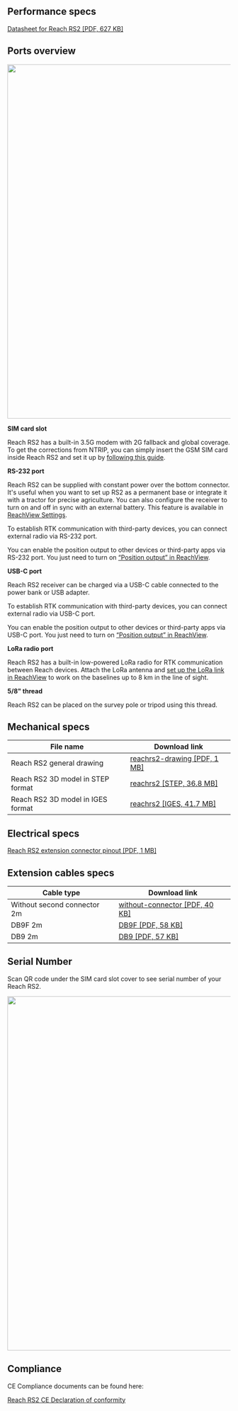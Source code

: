 ## Performance specs

[Datasheet for Reach RS2 [PDF, 627 KB]](http://files.emlid.com/docs/Datasheet%20RS2%20ENG%20web.pdf)

## Ports overview

<p style="text-align:center" ><img src="../img/reachrs2/specs/rs2-ports.jpg" style="width: 800px;" /></p>

**SIM card slot** 

Reach RS2 has a built-in 3.5G modem with 2G fallback and global coverage. To get the corrections from NTRIP, you can simply insert the GSM SIM card inside Reach RS2 and set it up by [following this guide](https://docs.emlid.com/reachrs2/connecting-to-the-internet/#video-guide).

**RS-232 port** 

Reach RS2 can be supplied with constant power over the bottom connector. It's useful when you want to set up RS2 as a permanent base or integrate it with a tractor for precise agriculture. You can also configure the receiver to turn on and off in sync with an external battery. This feature is available in [ReachView Settings](https://docs.emlid.com/reachrs2/common/reachview/settings/#bottom-connector-settings).

To establish RTK communication with third-party devices, you can connect external radio via RS-232 port.

You can enable the position output to other devices or third-party apps via RS-232 port. You just need to turn on [“Position output” in ReachView](https://docs.emlid.com/reachrs2/common/reachview/position-output/#serial).

**USB-C port**

Reach RS2 receiver can be charged via a USB-C cable connected to the power bank or USB adapter.

To establish RTK communication with third-party devices, you can connect external radio via USB-C port.

You can enable the position output to other devices or third-party apps via USB-C port. You just need to turn on [“Position output” in ReachView](https://docs.emlid.com/reachrs2/common/reachview/position-output/#serial).

**LoRa radio port** 

Reach RS2 has a built-in low-powered LoRa radio for RTK communication between Reach devices. Attach the LoRa antenna and [set up the LoRa link in ReachView](https://docs.emlid.com/reachrs2/common/quickstart/base-rover-setup/) to work on the baselines up to 8 km in the line of sight.

**5/8" thread** 

Reach RS2 can be placed on the survey pole or tripod using this thread.

## Mechanical specs

| File name | Download link |
|-----------|---------------|
| Reach RS2 general drawing | [reachrs2-drawing [PDF, 1 MB]](http://files.emlid.com/docs/reachrs2-drawing.pdf) |
| Reach RS2 3D model in STEP format | [reachrs2 [STEP, 36.8 MB]](https://github.com/emlid/hardware/blob/master/reachrs2.step) |
| Reach RS2 3D model in IGES format | [reachrs2 [IGES, 41.7 MB]](https://github.com/emlid/hardware/blob/master/reachrs2.iges) |

## Electrical specs

[Reach RS2 extension connector pinout [PDF, 1 MB]](files/RS232-port.pdf)

## Extension cables specs

| Cable type | Download link |
|-----------|------|
| Without second connector 2m |[without-connector [PDF, 40 KB]](files/without-connector.pdf) |
| DB9F 2m |[DB9F [PDF, 58 KB]](files/DB9F.pdf) |
| DB9 2m |[DB9 [PDF, 57 KB]](files/DB9.pdf) |

## Serial Number

Scan QR code under the SIM card slot cover to see serial number of your Reach RS2.

<p style="text-align:center" ><img src="../img/reachrs2/specs/RS2_QR_code.jpg" style="width: 800px;" /></p>

## Compliance

CE Compliance documents can be found here:

[Reach RS2 CE Declaration of conformity](http://files.emlid.com/compliance/CE-Declaration-of-Conformity-Reach-RS2.pdf)
